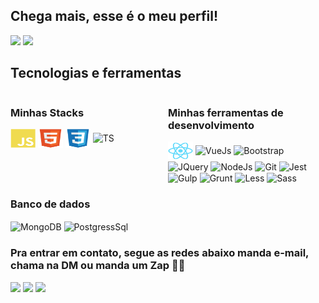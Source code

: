 ## Chega mais, esse é o meu perfil!
<div>
  <div>
  <img height="140em" src="https://github-readme-stats.vercel.app/api?username=BrunoAndradeDinis&show_icons=true&theme=tokyonight&include_all_commits=true&count_private=true"/>
  <img height="140em" src="https://github-readme-stats.vercel.app/api/top-langs/?username=BrunoAndradeDinis&layout=compact&langs_count=6&theme=tokyonight"/>
</div>
    
<div style="display: grid; grid-template-columns: 1fr 1fr;grid-template-areas: 'titulo titulo' 'item1 item2' 'item3 item4';">
      <h2 style="grid-area: titulo;">Tecnologias e ferramentas</h2>
      
  <div style="grid-area: item1;">
        <h3>Minhas Stacks</h3>
        <img align="center" alt="Js" height="30" width="40" src="https://raw.githubusercontent.com/devicons/devicon/master/icons/javascript/javascript-plain.svg">
        <img align="center" alt="HTML" height="30" width="40" src="https://raw.githubusercontent.com/devicons/devicon/master/icons/html5/html5-original.svg">
        <img align="center" alt="CSS" height="30" width="40" src="https://raw.githubusercontent.com/devicons/devicon/master/icons/css3/css3-original.svg">
        <img align="center" alt="TS" height="30" width="40" src="https://cdn.jsdelivr.net/gh/devicons/devicon/icons/typescript/typescript-original.svg" />
    </div>
    <div style="grid-area: item2;">
        <h3>Minhas ferramentas de desenvolvimento</h3>
        <img align="center" alt="React" height="30" width="40" src="https://raw.githubusercontent.com/devicons/devicon/master/icons/react/react-original.svg">
        <img align="center" alt="VueJs" height="30" width="40" src="https://cdn.jsdelivr.net/gh/devicons/devicon/icons/vuejs/vuejs-original.svg" />
        <img align="center" alt="Bootstrap" height="30" width="40" src="https://cdn.jsdelivr.net/gh/devicons/devicon/icons/bootstrap/bootstrap-original.svg" />
        <img align="center" alt="JQuery" height="30" width="40" src="https://cdn.jsdelivr.net/gh/devicons/devicon/icons/jquery/jquery-original.svg" />
        <img align="center" alt="NodeJs" height="30" width="40" src="https://cdn.jsdelivr.net/gh/devicons/devicon/icons/nodejs/nodejs-original-wordmark.svg" />
        <img align="center" alt="Git" height="30" width="40" src="https://cdn.jsdelivr.net/gh/devicons/devicon/icons/git/git-original.svg" />
        <img align="center" alt="Jest" height="30" width="40" src="https://cdn.jsdelivr.net/gh/devicons/devicon/icons/jest/jest-plain.svg" />
        <img align="center" alt="Gulp" height="30" width="40" src="https://cdn.jsdelivr.net/gh/devicons/devicon/icons/gulp/gulp-plain.svg" />
        <img align="center" alt="Grunt" height="30" width="40" src="https://cdn.jsdelivr.net/gh/devicons/devicon/icons/grunt/grunt-original-wordmark.svg" />
        <img align="center" alt="Less" height="30" width="40" src="https://cdn.jsdelivr.net/gh/devicons/devicon/icons/less/less-plain-wordmark.svg" />
        <img align="center" alt="Sass" height="30" width="30" src="https://user-images.githubusercontent.com/25181517/192158956-48192682-23d5-4bfc-9dfb-6511ade346bc.png" width='50px'/>
    </div>
    <div style="grid-area: item3;">
        <h3>Banco de dados</h3>
        <img align="center" alt="MongoDB" height="30" width="40" src="https://cdn.jsdelivr.net/gh/devicons/devicon/icons/mongodb/mongodb-original.svg" />
        <img align="center" alt="PostgressSql" height="30" width="40" src="https://cdn.jsdelivr.net/gh/devicons/devicon/icons/postgresql/postgresql-original-wordmark.svg" />
    </div>
</div>

 
 
  ### Pra entrar em contato, segue as redes abaixo manda e-mail, chama na DM ou manda um Zap 🐱‍🏍
 
<div> 
  <a href = "mailto:bruno.a.dinis96@gmail.com"><img src="https://img.shields.io/badge/-Gmail-%23333?style=for-the-badge&logo=gmail&logoColor=red" target="_blank"></a>
  <a href="https://www.linkedin.com/in/bruno-de-andrade-dinis-8534a1182" target="_blank"><img src="https://img.shields.io/badge/-LinkedIn-%230077B5?style=for-the-badge&logo=linkedin&logoColor=white" target="_blank"></a> 
  <a href="https://api.whatsapp.com/send/?phone=5516991098254&text&app_absent=0" target="_blank"><img src="https://img.shields.io/badge/-WhatsApp-%1f7a1f?style=for-the-badge&logo=whatsapp&logoColor=white" target="_blank"></a> 
</div>
</div>


